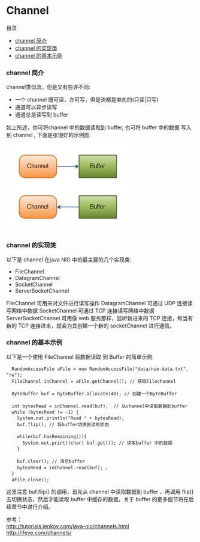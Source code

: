 # Channel

目录
- [channel 简介](#channel-简介)
- [channel 的实现类](#channel-的实现类)
- [channel 的基本示例](#channel-的基本示例)

### channel 简介

channel类似流，但是又有些许不同:
- 一个 channel 既可读，亦可写，但是流都是单向的(只读|只写)
- 通道可以异步读写
- 通道总是读写到 buffer 

如上所述，你可将channel 中的数据读取到 buffer, 也可将 buffer 中的数据 写入到 channel , 下面是张很好的示例图:

![](./pic/overview-channels-buffers.png)

### channel 的实现类

以下是 channel 在java NIO 中的最主要的几个实现类:
- FileChannel
- DatagramChannel
- SocketChannel
- ServerSocketChannel

FileChannel 可用来对文件进行读写操作
DatagramChannel 可通过 UDP 连接读写网络中数据
SocketChannel 可通过 TCP 连接读写网络中数据
ServerSocketChannel 可用像 web 服务那样，监听新进来的 TCP 连接，每当有新的 TCP 连接进来，就会为其创建一个新的 socketChannel 进行通信。

### channel 的基本示例

以下是一个使用 FileChannel 将数据读取 到 Buffer 的简单示例:
```
  RandomAccessFile aFile = new RandomAccessFile("data/nio-data.txt", "rw");
  FileChannel inChannel = aFile.getChannel(); // 获取Filechannel

  ByteBuffer buf = ByteBuffer.allocate(48); // 创建一个ByteBuffer

  int bytesRead = inChannel.read(buf);  // 从channel中读取数据到buffer
  while (bytesRead != -1) {
    System.out.println("Read " + bytesRead);
    buf.flip(); // 将buffer切换到读的状态

    while(buf.hasRemaining()){
      System.out.print((char) buf.get()); // 读取buffer 中的数据
    }

    buf.clear(); // 清空buffer
    bytesRead = inChannel.read(buf); 、
  }
  aFile.close();
```

这里注意 buf.flip() 的调用，首先从 channel 中读取数据到 buffer ，再调用 flip() 去切换状态，然后才能读取 buffer 中缓存的数据，关于 buffer 的更多细节将在后续章节中进行介绍。

参考：
<br><http://tutorials.jenkov.com/java-nio/channels.html>
<br><http://ifeve.com/channels/>
